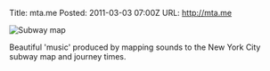 Title: mta.me
Posted: 2011-03-03 07:00Z
URL: http://mta.me

![Subway map](http://static.paulboxley.com/mta.png)

Beautiful 'music' produced by mapping sounds to the New York City subway map and journey times.